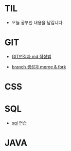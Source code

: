 # TIL
-   오늘 공부한 내용을 남깁니다.

#	GIT

- [GIT연결과 md 작성법](https://github.com/mk0131/TIL/blob/master/day01.md)

- [branch 생성과 merge & fork](https://github.com/mk0131/TIL/blob/master/day02.md)

# CSS
# SQL 
- [sql 연습](https://github.com/mk0131/CSS)
# JAVA
